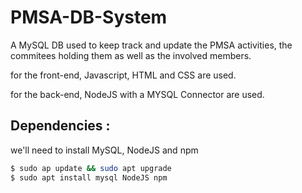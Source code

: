 # PMSA-DB-System
A MySQL DB used to keep track and update the PMSA activities, the commitees holding them as well as the involved members.

for the front-end, Javascript, HTML and CSS are used.

for the back-end, NodeJS with a MYSQL Connector are used.


## Dependencies :

we'll need to install MySQL, NodeJS and npm

```sh
$ sudo ap update && sudo apt upgrade
$ sudo apt install mysql NodeJS npm
```

